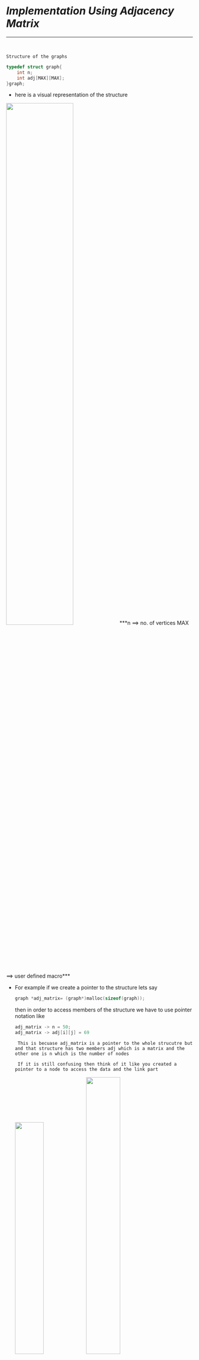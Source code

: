 # ***Implementation Using Adjacency Matrix***  
---
<br>

```Structure of the graphs```
~~~c
typedef struct graph{
    int n;
    int adj[MAX][MAX];
}graph;
~~~
- here is a visual representation of the structure 
<img src="8.png"  width="60%" >  
***n ==> no. of vertices  
MAX ==> user defined macro***  

- For example if we create a pointer to the structure lets say 
    ~~~c 
    graph *adj_matrix= (graph*)malloc(sizeof(graph));
    ~~~

    then in order to access members of the structure we have to use pointer notation like

    ~~~c
    adj_matrix -> n = 50;
    adj_matrix -> adj[i][j] = 69
    ~~~

    ``` This is becuase adj_matrix is a pointer to the whole strucutre but and that structure has two members adj which is a matrix and the other one is n which is the number of nodes```

    ``` If it is still confusing then think of it like you created a pointer to a node to access the data and the link part```

    <img src="8.png"  width="40%" ><img src="9.png"  width="43.7%" > 

    Here :  
    ``` 
        graph -> n = 3;
        node -> data = 3;

        And 

        graph -> adj[i][j]= 69;
        node -> link = new_node
    ```

    > Note :  
       The above snippets are not equivalent statements they are just to make you understand how pointer works here  
       >> graph is used in above example but in practice graph is the name of the data strucutre so we use adj_matrix as the name of the data structure.

### Creating a graph
~~~c
void create_graph(graph *adj_matrix)
{
    int i , j;

    // initializing values to 0

    for (i=0 ; i< adj_matrix ->n ;i++)
    {
        for ( j=0 ; j< adj_matrix ->n ; j++)
        {
            adj_matrix-> adj[i][j]=0;
        }
    }

    while(1)
    {
        printf("Enter the source and Destination position");
            
        scanf("%d%d", &i , &j);
        
        if( i< 0 || j < 0|| i> MAX || j > MAX)
        {
            adj_matrix-> adj[i][j];
        }
    }
}
~~~


### Displaying the contents of the graph
~~~c
void display()
{
    for(int i=0 ; i< adj_matrix -> n ; i++)
    {
        for( int j =0 ; j< adj_matrix -> n ;j++)

        {
            printf("%d \t" adj_matrix->adj[i][j]);
        }
    }
}
~~~

``` At first it might look a bit intimidating but its basicaaly displaying the contents of a double dimensional array which is easy as we are take two loops one nested inside other and we print all the elements in array ```


### Calcualting **Indegree**

Indegree of a Vertex is the number of paths leading to the particular node.  

~~~c
int indegree(graph *adj_matrix , int v)
{
    int count =0 ;
    for(int i =0; i< adj_matrix-> n;i++)
    {
        if( adj_matrix -> adj[i][v]==1 )
        {
            count++;
        }
    }
}
~~~




### Calcualting **Outdegree**

Outdegree of a Vertex is the number of paths leading away from the nodes.  

~~~c
int outdegree(graph *adj_matrix , int v)
{
    int count =0 ;
    for(int i =0; i< adj_matrix-> n;i++)
    {
        if(adj_matrix ->adj[v][i]==1)
        {
            count++;
        }
    }
}
~~~


>For Undirected Graphs Both Indegree And Outdegree are same.